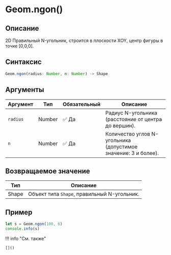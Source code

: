 # Geom.ngon()

## Описание
2D Правильный N-угольник, строится в плоскости XOY, центр фигуры в точке [0,0,0].

## Синтаксис
```javascript
Geom.ngon(radius: Number, n: Number) -> Shape
```

## Аргументы

| Аргумент | Тип    | Обязательный | Описание                                      |
|---------|--------|--------------|-----------------------------------------------|
| `radius`| Number | :white_check_mark: Да          | Радиус N-угольника (расстояние от центра до вершин). |
| `n`     | Number | :white_check_mark: Да          | Количество углов N-угольника (допустимое значение: 3 и более). |

## Возвращаемое значение

| Тип   | Описание                          |
|-------|-----------------------------------|
| Shape | Объект типа `Shape`, правильный N-угольник. |

## Пример
```javascript linenums="1"
let s = Geom.ngon(100, 6)
console.info(s)
```

!!! info "См. также"

    []()

